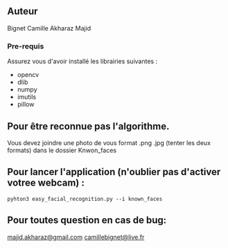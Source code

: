 
## Auteur

Bignet Camille 
Akharaz Majid

### Pre-requis

Assurez vous d'avoir installé les librairies suivantes :

- opencv
- dlib
- numpy
- imutils
- pillow


## Pour être reconnue pas l'algorithme.
Vous devez joindre une photo de vous format .png .jpg (tenter les deux formats) dans le dossier Knwon_faces



## Pour lancer l'application (n'oublier pas d'activer votree webcam) :
```
pyhton3 easy_facial_recognition.py --i known_faces
```
## Pour toutes question en cas de bug:

majid.akharaz@gmail.com
camillebignet@live.fr
